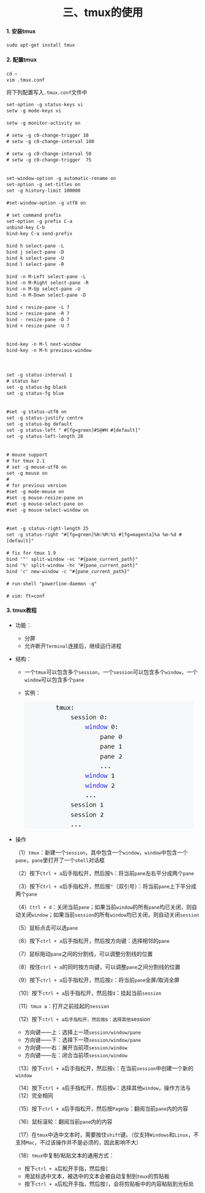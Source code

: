 <center><h1>三、tmux的使用</h1></center>

<h4>1. 安装tmux</h4>

```shell
sudo apt-get install tmux
```

<h4>2. 配置tmux</h4>

```shell
cd ~
vim .tmux.conf
```

将下列配置写入`.tmux.conf`文件中

```shell
set-option -g status-keys vi
setw -g mode-keys vi

setw -g monitor-activity on

# setw -g c0-change-trigger 10
# setw -g c0-change-interval 100

# setw -g c0-change-interval 50
# setw -g c0-change-trigger  75


set-window-option -g automatic-rename on
set-option -g set-titles on
set -g history-limit 100000

#set-window-option -g utf8 on

# set command prefix
set-option -g prefix C-a
unbind-key C-b
bind-key C-a send-prefix

bind h select-pane -L
bind j select-pane -D
bind k select-pane -U
bind l select-pane -R

bind -n M-Left select-pane -L
bind -n M-Right select-pane -R
bind -n M-Up select-pane -U
bind -n M-Down select-pane -D

bind < resize-pane -L 7
bind > resize-pane -R 7
bind - resize-pane -D 7
bind + resize-pane -U 7


bind-key -n M-l next-window
bind-key -n M-h previous-window



set -g status-interval 1
# status bar
set -g status-bg black
set -g status-fg blue


#set -g status-utf8 on
set -g status-justify centre
set -g status-bg default
set -g status-left " #[fg=green]#S@#H #[default]"
set -g status-left-length 20


# mouse support
# for tmux 2.1
# set -g mouse-utf8 on
set -g mouse on
#
# for previous version
#set -g mode-mouse on
#set -g mouse-resize-pane on
#set -g mouse-select-pane on
#set -g mouse-select-window on


#set -g status-right-length 25
set -g status-right "#[fg=green]%H:%M:%S #[fg=magenta]%a %m-%d #[default]"

# fix for tmux 1.9
bind '"' split-window -vc "#{pane_current_path}"
bind '%' split-window -hc "#{pane_current_path}"
bind 'c' new-window -c "#{pane_current_path}"

# run-shell "powerline-daemon -q"

# vim: ft=conf
```

<h4>3. tmux教程</h4>

* 功能：

  * 分屏
  * 允许断开`Terminal`连接后，继续运行进程

* 结构：

  * 一个`tmux`可以包含多个`session`，一个`session`可以包含多个`window`，一个`window`可以包含多个`pane`

  * 实例：

    ![image-20220719180540375](https://raw.githubusercontent.com/zrmin/BlogImages/master/images/202207191805501.png)

* 操作

  （1）`tmux`：新建一个`session`，其中包含一个`window`，`window`中包含一个`pane`，`pane`里打开了一个`shell`对话框

  （2）按下`Ctrl + a`后手指松开，然后按`%`：将当前`pane`左右平分成两个`pane`

  （3）按下`Ctrl + a`后手指松开，然后按`"`（双引号）：将当前`pane`上下平分成两个`pane`

  （4）`Ctrl + d`：关闭当前`pane`；如果当前`window`的所有`pane`均已关闭，则自动关闭`window`；如果当前`session`的所有`window`均已关闭，则自动关闭`session`

  （5）鼠标点击可以选`pane`

  （6）按下`ctrl + a`后手指松开，然后按方向键：选择相邻的`pane`

  （7）鼠标拖动`pane`之间的分割线，可以调整分割线的位置

  （8）按住`ctrl + a`的同时按方向键，可以调整`pane`之间分割线的位置

  （9）按下`ctrl + a`后手指松开，然后按`z`：将当前`pane`全屏/取消全屏

  （10）按下`ctrl + a`后手指松开，然后按`d`：挂起当前`session`

  （11）`tmux a`：打开之前挂起的`session`

  （12）按下`ctrl + a后手指松开，然后按`s`：选择其他`session`

  * 方向键——上：选择上一项`session/window/pane`
  * 方向键——下：选择下一项`session/window/pane`
  * 方向键——右：展开当前项`session/window`
  * 方向键——左：闭合当前项`session/window`

  （13）按下`ctrl + a`后手指松开，然后按`c`：在当前`session`中创建一个新的`window`

  （14）按下`ctrl + a`后手指松开，然后按`w`：选择其他`window`，操作方法与（12）完全相同

  （15）按下`ctrl + a`后手指松开，然后按`PageUp`：翻阅当前`pane`内的内容

  （16）鼠标滚轮：翻阅当前`pane`内的内容

  （17）在`tmux`中选中文本时，需要按住`shift`键。（仅支持`Windows`和`Linux`，不支持`Mac`，不过该操作并不是必须的，因此影响不大）

  （18）`tmux`中复制/粘贴文本的通用方式：

  * 按下`ctrl + a`后松开手指，然后按`[`
  * 用鼠标选中文本，被选中的文本会被自动复制到`tmux`的剪贴板
  * 按下`ctrl + a`后松开手指，然后按`]`，会将剪贴板中的内容粘贴到光标处

  

  

